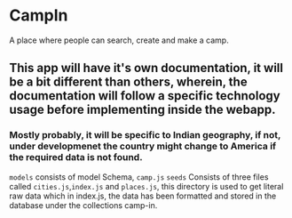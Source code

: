 # CampIn
A place where people can search, create and make a camp.
## This app will have it's own documentation, it will be a bit different than others, wherein, the documentation will follow a specific technology usage before implementing inside the webapp.
### Mostly probably, it will be specific to Indian geography, if not, under developmenet the country might change to America if the required data is not found.


`models` consists of model Schema, `camp.js`
`seeds` Consists of three files called `cities.js`,`index.js` and `places.js`, this directory is used to get literal raw data which in index.js, the data has been formatted and stored in the database under the collections camp-in.
